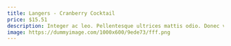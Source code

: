```yaml
---
title: Langers - Cranberry Cocktail
price: $15.51
description: Integer ac leo. Pellentesque ultrices mattis odio. Donec vitae nisi.
image: https://dummyimage.com/1000x600/9ede73/fff.png
---
```

